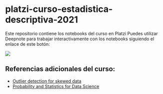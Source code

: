 # platzi-curso-estadistica-descriptiva-2021

Este repositorio contiene los notebooks del curso en Platzi 
Puedes utilizar Deepnote para trabajar interactivamente con los notebooks siguiendo el enlace de este botón:

[<img src="https://deepnote.com/buttons/try-in-a-jupyter-notebook.svg">](https://deepnote.com/project/curso-estadistica-descriptiva-2021-Duplicate-BrHRtgZaSFyUxA7SopSc_A/%2FDescriptive_statistic_Alejandro_annotations%2FREADME.md)
## Referencias adicionales del curso: 

* [Outlier detection for skewed data](https://wis.kuleuven.be/stat/robust/papers/2008/outlierdetectionskeweddata-revision.pdf)
* [Probability and Statistics for Data Science](https://cims.nyu.edu/~cfgranda/pages/stuff/probability_stats_for_DS.pdf)
